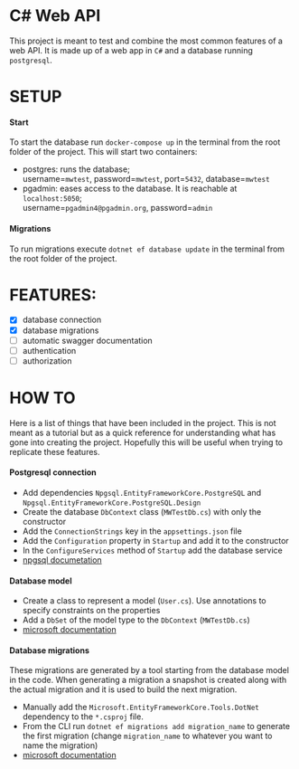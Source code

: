 # C# Web API

This project is meant to test and combine the most common features of a web API.
It is made up of a web app in `C#` and a database running `postgresql`.

# SETUP

#### Start
To start the database run `docker-compose up` in the terminal from the root folder of the project. This will start two containers:

- postgres: runs the database;  
    username=`mwtest`, password=`mwtest`, port=`5432`, database=`mwtest`
- pgadmin: eases access to the database. It is reachable at `localhost:5050`;  
    username=`pgadmin4@pgadmin.org`, password=`admin`
    
#### Migrations
To run migrations execute `dotnet ef database update` in the terminal from the root folder of the project.

# FEATURES:

- [x] database connection
- [x] database migrations
- [ ] automatic swagger documentation
- [ ] authentication
- [ ] authorization

# HOW TO
Here is a list of things that have been included in the project. This is not meant as a tutorial but as a quick reference for understanding what has gone into creating the project. Hopefully this will be useful when trying to replicate these features.

#### Postgresql connection

- Add dependencies `Npgsql.EntityFrameworkCore.PostgreSQL` and `Npgsql.EntityFrameworkCore.PostgreSQL.Design`
- Create the database `DbContext` class (`MWTestDb.cs`) with only the constructor
- Add the `ConnectionStrings` key in the `appsettings.json` file
- Add the `Configuration` property in `Startup` and add it to the constructor
- In the `ConfigureServices` method of `Startup` add the database service
- [npgsql documetation](http://www.npgsql.org/efcore/index.html)

#### Database model

- Create a class to represent a model (`User.cs`). Use annotations to specify constraints on the properties
- Add a `DbSet` of the model type to the `DbContext` (`MWTestDb.cs`)
- [microsoft documentation](https://docs.microsoft.com/en-gb/ef/core/get-started/aspnetcore/new-db?view=aspnetcore-2.1#create-the-model)

#### Database migrations
These migrations are generated by a tool starting from the database model in the code. When generating a migration a snapshot is created along with the actual migration and it is used to build the next migration.

- Manually add the `Microsoft.EntityFrameworkCore.Tools.DotNet` dependency to the `*.csproj` file.
- From the CLI run `dotnet ef migrations add migration_name` to generate the first migration (change `migration_name` to whatever you want to name the migration)
- [microsoft documentation](https://docs.microsoft.com/en-us/aspnet/core/data/ef-mvc/migrations?view=aspnetcore-2.1)